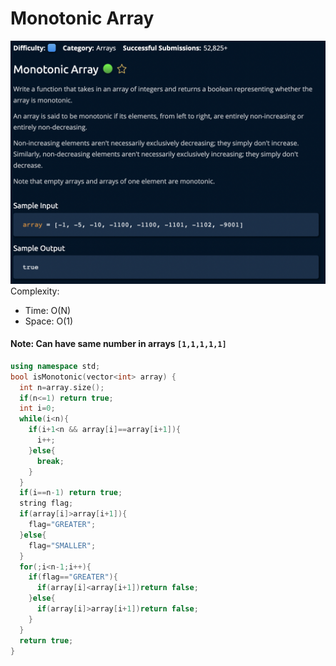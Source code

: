 # Monotonic Array
[![](https://raw.githubusercontent.com/rakeshkumar1019/AlgoExpert/main/images/MonotonicArray.png?token=GHSAT0AAAAAABVRPMTD4MJSJJPQWQJ5U2VWYW34LRQ)](https://raw.githubusercontent.com/rakeshkumar1019/AlgoExpert/main/images/MonotonicArray.png?token=GHSAT0AAAAAABVRPMTD4MJSJJPQWQJ5U2VWYW34LRQ)
Complexity:
- Time: O(N)
- Space: O(1)

#### Note: Can have same number in arrays `[1,1,1,1,1]`
```cpp
using namespace std;
bool isMonotonic(vector<int> array) {
  int n=array.size();
  if(n<=1) return true;
  int i=0;
  while(i<n){
    if(i+1<n && array[i]==array[i+1]){
      i++;
    }else{
      break;
    }
  }
  if(i==n-1) return true;
  string flag;
  if(array[i]>array[i+1]){
    flag="GREATER";
  }else{
    flag="SMALLER";
  }
  for(;i<n-1;i++){
    if(flag=="GREATER"){
      if(array[i]<array[i+1])return false;
    }else{
      if(array[i]>array[i+1])return false;
    }
  }
  return true;
}

```
